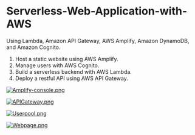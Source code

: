 # Serverless-Web-Application-with-AWS
Using Lambda, Amazon API Gateway, AWS Amplify, Amazon DynamoDB, and Amazon Cognito.

1) Host a static website using AWS Amplify.
2) Manage users with AWS Cognito.
3) Build a serverless backend with AWS Lambda.
4) Deploy a restful API using AWS API Gateway.

[![Amplify-console.png](https://i.postimg.cc/prNykTJN/Amplify-console.png)](https://postimg.cc/YG3pCtP8)


[![APIGateway.png](https://i.postimg.cc/kGxGHmT2/APIGateway.png)](https://postimg.cc/rRwqdvXT)


[![Userpool.png](https://i.postimg.cc/qBnNqspp/Userpool.png)](https://postimg.cc/xqffFbkZ)


[![Webpage.png](https://i.postimg.cc/3JFWC3y6/Webpage.png)](https://postimg.cc/tY7X9QNt)

